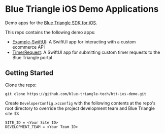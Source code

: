 # Blue Triangle iOS Demo Applications

Demo apps for the [Blue Triangle SDK for iOS](https://github.com/blue-triangle-tech/btt-swift-sdk).

This repo contains the following demo apps:

- [Example-SwiftUI](/Example-SwiftUI/README.md): A SwiftUI app for interacting with a custom ecommerce API
- [TimerRequest](/TimerRequest/README.md): A SwiftUI app for submitting custom timer requests to the Blue Triangle portal

## Getting Started

Clone the repo:

```
git clone https://github.com/blue-triangle-tech/btt-ios-demo.git
```

Create `DeveloperConfig.xcconfig` with the following contents at the repo's root directory to override the project development team and Blue Triangle site ID:

```
SITE_ID = <Your Site ID>
DEVELOPMENT_TEAM = <Your Team ID>
```
